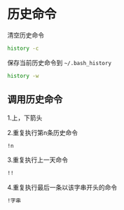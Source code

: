 # 历史命令

清空历史命令

```bash
history -c
```

保存当前历史命令到 `~/.bash_history`

```bash
history -w
```

## 调用历史命令

1.上，下箭头

2.重复执行第n条历史命令

```bash
!n
```

3.重复执行上一天命令

```bash
!!
```

4.重复执行最后一条以该字串开头的命令

```bash
!字串
```
